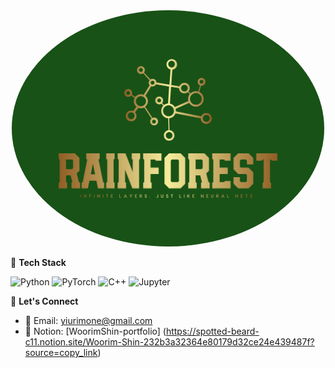 <div align="center">
 <img src="images/225695060.png" width = 500 style="border-radius: 50%" />
</div>

🌳 **Tech Stack**

![Python](https://img.shields.io/badge/Python-3776AB?style=flat&logo=python&logoColor=white)
![PyTorch](https://img.shields.io/badge/PyTorch-EE4C2C?style=flat&logo=pytorch&logoColor=white)
![C++](https://img.shields.io/badge/C++-00599C?style=flat&logo=c%2B%2B&logoColor=white)
![Jupyter](https://img.shields.io/badge/Jupyter-F37626?style=flat&logo=jupyter&logoColor=white)

🌳 **Let's Connect**

- 🌿 Email: [yiurimone@gmail.com](yiurimone@gmail.com)  
- 🌿 Notion: [WoorimShin-portfolio] (https://spotted-beard-c11.notion.site/Woorim-Shin-232b3a32364e80179d32ce24e439487f?source=copy_link)
  
